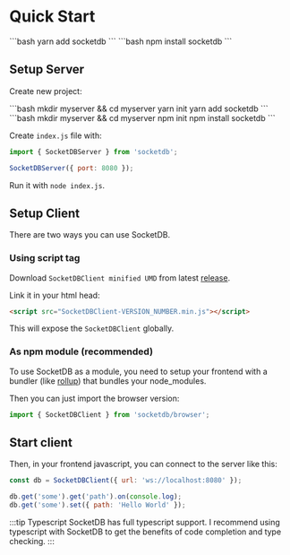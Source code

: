 # Quick Start

<code-group>
<code-block title="YARN">
```bash
yarn add socketdb
```
</code-block>

<code-block title="NPM">
```bash
npm install socketdb
```
</code-block>

</code-group>

## Setup Server

Create new project:

<code-group>
<code-block title="YARN">
```bash
mkdir myserver && cd myserver
yarn init
yarn add socketdb
```
</code-block>

<code-block title="NPM">
```bash
mkdir myserver && cd myserver
npm init
npm install socketdb
```
</code-block>

</code-group>

Create `index.js` file with:

```js
import { SocketDBServer } from 'socketdb';

SocketDBServer({ port: 8080 });
```

Run it with `node index.js`.

## Setup Client

There are two ways you can use SocketDB.

### Using script tag

Download `SocketDBClient minified UMD` from latest [release](https://github.com/TimoBechtel/socketdb/releases).

Link it in your html head:

```html
<script src="SocketDBClient-VERSION_NUMBER.min.js"></script>
```

This will expose the `SocketDBClient` globally.

### As npm module (recommended)

To use SocketDB as a module, you need to setup your frontend with a bundler (like [rollup](https://rollupjs.org/)) that bundles your node_modules.

Then you can just import the browser version:

```js
import { SocketDBClient } from 'socketdb/browser';
```

## Start client

Then, in your frontend javascript, you can connect to the server like this:

```js
const db = SocketDBClient({ url: 'ws://localhost:8080' });

db.get('some').get('path').on(console.log);
db.get('some').set({ path: 'Hello World' });
```

:::tip Typescript
SocketDB has full typescript support. I recommend using typescript with SocketDB
to get the benefits of code completion and type checking.
:::
